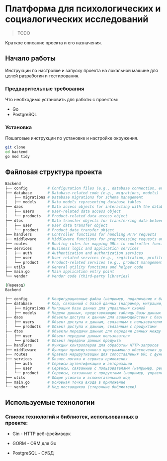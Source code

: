 # Платформа для психологических и социалогических исследований

> TODO

Краткое описание проекта и его назначения. 

## Начало работы

Инструкции по настройке и запуску проекта на локальной машине для целей разработки и тестирования.

### Предварительные требования

Что необходимо установить для работы с проектом:
- Go
- PostgreSQL

### Установка

Пошаговые инструкции по установке и настройке окружения.

```bash
git clone 
cd backend
go mod tidy
```

## Файловая структура проекта

```bash
Backend
├── config         # Configuration files (e.g., database connection, environment variables)
├── database       # Database-related code (e.g., migrations, models)
│   ├── migrations # Database migrations for schema management
│   ├── models     # Data models representing database tables
├── daos           # Data access objects for interacting with the database
│   ├── users      # User-related data access object
│   └── products   # Product-related data access object
├── dtos           # Data transfer objects for transferring data between layers
│   ├── user       # User data transfer object
│   └── product    # Product data transfer object
├── handlers       # Controller functions for handling HTTP requests
├── middleware     # Middleware functions for preprocessing requests and responses
├── routes         # Routing rules for mapping URLs to controller functions
├── services       # Business logic and application services
│   ├── auth       # Authentication and authorization services
│   ├── user       # User-related services (e.g., registration, profile management)
│   └── product    # Product-related services (e.g., product management, ordering)
├── utils          # General utility functions and helper code
├── main.go        # Main application entry point
└── vendor         # Vendor code (third-party libraries)

(Перевод)
Backend

├── config         # Конфигурационные файлы (например, подключение к базе данных, переменные окружения)
├── database       # Код, связанный с базой данных (например, миграции, модели)
│   ├── migrations # Миграции базы данных для управления схемой
│   ├── models     # Модели данных, представляющие таблицы базы данных
├── daos           # Объекты доступа к данным для взаимодействия с базой данных
│   ├── users      # Объект доступа к данным, связанным с пользователями
│   └── products   # Объект доступа к данным, связанным с продуктами
├── dtos           # Объекты передачи данных для передачи данных между слоями
│   ├── user       # Объект передачи данных пользователя
│   └── product    # Объект передачи данных продукта
├── handlers       # Функции контроллеров для обработки HTTP-запросов
├── middleware     # Функции промежуточного программного обеспечения для предварительной обработки запросов и ответов
├── routes         # Правила маршрутизации для сопоставления URL с функциями контроллеров
├── services       # Бизнес-логика и сервисы приложения
│   ├── auth       # Сервисы аутентификации и авторизации
│   ├── user       # Сервисы, связанные с пользователями (например, регистрация, управление профилем)
│   └── product    # Сервисы, связанные с продуктами (например, управление продуктами, заказы)
├── utils          # Общие утилиты и вспомогательный код
├── main.go        # Основная точка входа в приложение
└── vendor         # Код поставщиков (сторонние библиотеки)
```

## Используемые технологии
### Список технологий и библиотек, использованных в проекте:

- Gin - HTTP веб-фреймворк

- GORM - ORM для Go

- PostgreSQL - СУБД
